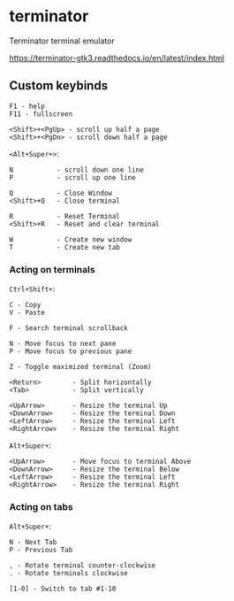 # terminator

Terminator terminal emulator

<https://terminator-gtk3.readthedocs.io/en/latest/index.html>

## Custom keybinds

```plaintext
F1 - help
F11 - fullscreen

<Shift>+<PgUp> - scroll up half a page
<Shift>+<PgDn> - scroll down half a page
```

`<Alt+Super+>`:

```plaintext
N           - scroll down one line
P           - scroll up one line

Q           - Close Window
<Shift>+Q   - Close terminal

R           - Reset Terminal
<Shift>+R   - Reset and clear terminal

W           - Create new window
T           - Create new tab
```

### Acting on terminals

`Ctrl+Shift+`:

```plaintext
C - Copy
V - Paste

F - Search terminal scrollback

N - Move focus to next pane
P - Move focus to previous pane

Z - Toggle maximized terminal (Zoom)

<Return>        - Split horizontally
<Tab>           - Split vertically

<UpArrow>       - Resize the terminal Up
<DownArrow>     - Resize the terminal Down
<LeftArrow>     - Resize the terminal Left
<RightArrow>    - Resize the terminal Right
```

`Alt+Super+`:

```plaintext
<UpArrow>       - Move focus to terminal Above
<DownArrow>     - Resize the terminal Below
<LeftArrow>     - Resize the terminal Left
<RightArrow>    - Resize the terminal Right
```

### Acting on tabs

`Alt+Super+`:

```plaintext
N - Next Tab
P - Previous Tab

, - Rotate terminal counter-clockwise
. - Rotate terminals clockwise

[1-0] - Switch to tab #1-10
```
